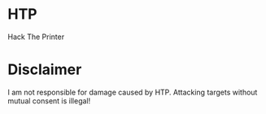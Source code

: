 # HTP
Hack The Printer
# Disclaimer
I am not responsible for damage caused by HTP. Attacking targets without mutual consent is illegal!
